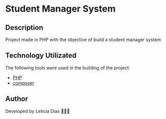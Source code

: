 # Student Manager System 

## Description
<p>Project made in PHP with the objective of build a student manager system</p>

## Technology Utilizated
<p>The following tools were used in the building of the project:</p>

- [PHP](https://www.php.net/)
- [composer](https://getcomposer.org/)

## Author 
<p>Developed by Leticia Dias 👩‍💻💜</p>
